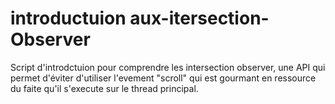 # introductuion aux-itersection-Observer
 Script d'introdctuion pour comprendre les intersection observer, une API qui permet d'éviter d'utiliser l'evement "scroll" qui est gourmant en ressource du faite qu'il s'execute sur le thread principal.
